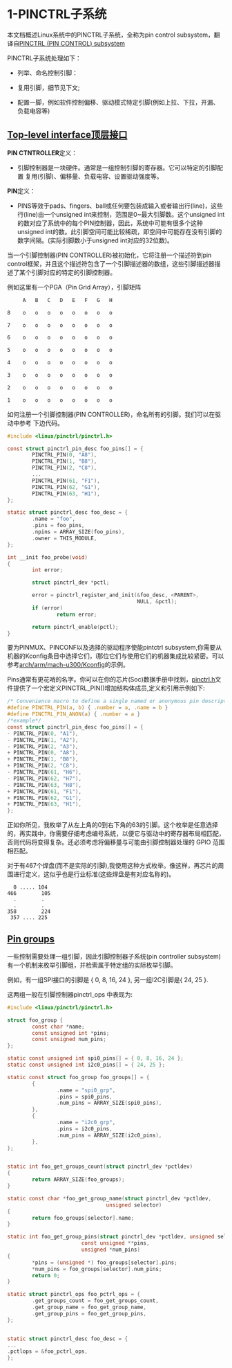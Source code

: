 # 1-PINCTRL子系统

 本文档概述Linux系统中的PINCTRL子系统，全称为pin control subsystem，翻译自[PINCTRL (PIN CONTROL) subsystem](https://www.kernel.org/doc/html/v4.13/driver-api/pinctl.html)

PINCTRL子系统处理如下：

- 列举、命名控制引脚：

- 复用引脚，细节见下文;

- 配置一脚，例如软件控制偏移、驱动模式特定引脚(例如上拉、下拉，开漏、负载电容等)

    

## [Top-level interface顶层接口](https://www.kernel.org/doc/html/v4.13/driver-api/pinctl.html#top-level-interface)

**PIN CTNTROLLER**定义：

- 引脚控制器是一块硬件。通常是一组控制引脚的寄存器。它可以特定的引脚配置 复用(引脚)、偏移量、负载电容、设置驱动强度等。

**PIN**定义：

- PINS等效于pads、fingers、ball或任何要包装成输入或者输出行(line)，这些行(line)由一个unsigned int来控制，范围是0~最大引脚数。这个unsigned int的数对应了系统中的每个PIN控制器，因此，系统中可能有很多个这种unsigned int的数。此引脚空间可能比较稀疏，即空间中可能存在没有引脚的数字间隔。(实际引脚数小于unsigned int对应的32位数)。

当一个引脚控制器(PIN CONTROLLER)被初始化，它将注册一个描述符到pin control框架，并且这个描述符包含了一个引脚描述器的数组，这些引脚描述器描述了某个引脚对应的特定的引脚控制器。

例如这里有一个PGA（Pin Grid Array），引脚矩阵

```sh
     A   B   C   D   E   F   G   H

8    o   o   o   o   o   o   o   o

7    o   o   o   o   o   o   o   o

6    o   o   o   o   o   o   o   o

5    o   o   o   o   o   o   o   o

4    o   o   o   o   o   o   o   o

3    o   o   o   o   o   o   o   o

2    o   o   o   o   o   o   o   o

1    o   o   o   o   o   o   o   o
```



如何注册一个引脚控制器(PIN CONTROLLER)，命名所有的引脚。我们可以在驱动中参考 下边代码。

```c
#include <linux/pinctrl/pinctrl.h>

const struct pinctrl_pin_desc foo_pins[] = {
        PINCTRL_PIN(0, "A8"),
        PINCTRL_PIN(1, "B8"),
        PINCTRL_PIN(2, "C8"),
        ...
        PINCTRL_PIN(61, "F1"),
        PINCTRL_PIN(62, "G1"),
        PINCTRL_PIN(63, "H1"),
};

static struct pinctrl_desc foo_desc = {
        .name = "foo",
        .pins = foo_pins,
        .npins = ARRAY_SIZE(foo_pins),
        .owner = THIS_MODULE,
};

int __init foo_probe(void)
{
        int error;

        struct pinctrl_dev *pctl;

        error = pinctrl_register_and_init(&foo_desc, <PARENT>,
                                          NULL, &pctl);
        if (error)
                return error;

        return pinctrl_enable(pctl);
}
```

要为PINMUX、PINCONF以及选择的驱动程序使能pintctrl subsystem,你需要从机器的Kconfig条目中选择它们，i那位它们与使用它们的机器集成比较紧密。可以参考[arch/arm/mach-u300/Kconfig](arch/arm/mach-u300/Kconfig)的示例。

Pins通常有更花哨的名字。你可以在你的芯片(Soc)数据手册中找到，[pinctrl.h](https://elixir.bootlin.com/linux/latest/source/include/linux/pinctrl/pinctrl.h)文件提供了一个宏定义PINCTRL_PIN()增加结构体成员,定义和引用示例如下:

```c
/* Convenience macro to define a single named or anonymous pin descriptor */
#define PINCTRL_PIN(a, b) { .number = a, .name = b }
#define PINCTRL_PIN_ANON(a) { .number = a }
/*example*/
const struct pinctrl_pin_desc foo_pins[] = {
- PINCTRL_PIN(0, "A1"),
- PINCTRL_PIN(1, "A2"),
- PINCTRL_PIN(2, "A3"),
+ PINCTRL_PIN(0, "A8"),
+ PINCTRL_PIN(1, "B8"),
+ PINCTRL_PIN(2, "C8"),
- PINCTRL_PIN(61, "H6"),
- PINCTRL_PIN(62, "H7"),
- PINCTRL_PIN(63, "H8"),
+ PINCTRL_PIN(61, "F1"),
+ PINCTRL_PIN(62, "G1"),
+ PINCTRL_PIN(63, "H1"),
};
```

 正如你所见，我枚举了从左上角的0到右下角的63的引脚。这个枚举是任意选择的，再实践中，你需要仔细考虑编号系统，以便它与驱动中的寄存器布局相匹配，否则代码将变得复杂。还必须考虑将偏移量与可能由引脚控制器处理的 GPIO 范围相匹配。

对于有467个焊盘(而不是实际的引脚),我使用这种方式枚举。像这样，再芯片的周围进行定义，这似乎也是行业标准(这些焊盘是有对应名称的)。

```
  0 ..... 104
466        105
  .        .
  .        .
358        224
 357 .... 225
```

## [Pin groups](https://www.kernel.org/doc/html/v4.13/driver-api/pinctl.html#pin-groups)

一些控制需要处理一组引脚，因此引脚控制器子系统(pin controller subsystem)有一个机制来枚举引脚组，并检索属于特定组的实际枚举引脚。

例如，有一组SPI接口的引脚是 { 0, 8, 16, 24 }, 另一组I2C引脚是{ 24, 25 }.

这两组一般在引脚控制器pinctrl_ops 中表现为:

```c
#include <linux/pinctrl/pinctrl.h>

struct foo_group {
        const char *name;
        const unsigned int *pins;
        const unsigned num_pins;
};

static const unsigned int spi0_pins[] = { 0, 8, 16, 24 };
static const unsigned int i2c0_pins[] = { 24, 25 };

static const struct foo_group foo_groups[] = {
        {
                .name = "spi0_grp",
                .pins = spi0_pins,
                .num_pins = ARRAY_SIZE(spi0_pins),
        },
        {
                .name = "i2c0_grp",
                .pins = i2c0_pins,
                .num_pins = ARRAY_SIZE(i2c0_pins),
        },
};


static int foo_get_groups_count(struct pinctrl_dev *pctldev)
{
        return ARRAY_SIZE(foo_groups);
}

static const char *foo_get_group_name(struct pinctrl_dev *pctldev,
                                unsigned selector)
{
        return foo_groups[selector].name;
}

static int foo_get_group_pins(struct pinctrl_dev *pctldev, unsigned selector,
                        const unsigned **pins,
                        unsigned *num_pins)
{
        *pins = (unsigned *) foo_groups[selector].pins;
        *num_pins = foo_groups[selector].num_pins;
        return 0;
}

static struct pinctrl_ops foo_pctrl_ops = {
        .get_groups_count = foo_get_groups_count,
        .get_group_name = foo_get_group_name,
        .get_group_pins = foo_get_group_pins,
};


static struct pinctrl_desc foo_desc = {
...
.pctlops = &foo_pctrl_ops,
};
```



